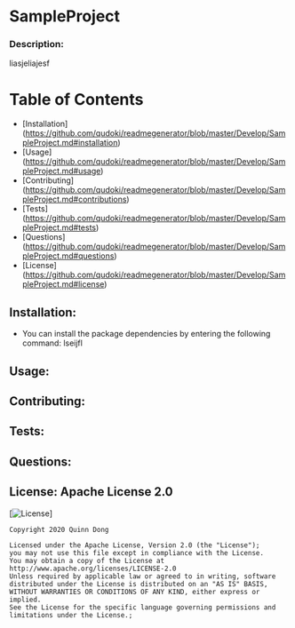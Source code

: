 # SampleProject 

### Description: 
 liasjeliajesf


# Table of Contents 

- [Installation] (https://github.com/qudoki/readmegenerator/blob/master/Develop/SampleProject.md#installation)
- [Usage] (https://github.com/qudoki/readmegenerator/blob/master/Develop/SampleProject.md#usage)
- [Contributing] (https://github.com/qudoki/readmegenerator/blob/master/Develop/SampleProject.md#contributions)
- [Tests] (https://github.com/qudoki/readmegenerator/blob/master/Develop/SampleProject.md#tests)
- [Questions] (https://github.com/qudoki/readmegenerator/blob/master/Develop/SampleProject.md#questions)
- [License] (https://github.com/qudoki/readmegenerator/blob/master/Develop/SampleProject.md#license)


## Installation: 

- You can install the package dependencies by entering the following command: lseijfl


## Usage: 



## Contributing: 



## Tests: 



## Questions: 


 
## License: Apache License 2.0 

[![License](https://img.shields.io/badge/License-Apache%202.0-blue.svg")]

    Copyright 2020 Quinn Dong 

    Licensed under the Apache License, Version 2.0 (the "License");
    you may not use this file except in compliance with the License.
    You may obtain a copy of the License at
    http://www.apache.org/licenses/LICENSE-2.0
    Unless required by applicable law or agreed to in writing, software
    distributed under the License is distributed on an "AS IS" BASIS,
    WITHOUT WARRANTIES OR CONDITIONS OF ANY KIND, either express or implied.
    See the License for the specific language governing permissions and
    limitations under the License.;
